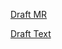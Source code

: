 [Draft MR](https://github.com/vmware-tanzu/cartographer/pull/171)

[Draft Text](https://github.com/vmware-tanzu/cartographer/blob/rfc-0005-support-composing-supply-chains/rfc/rfc-0005-support-composing-supply-chains.md)